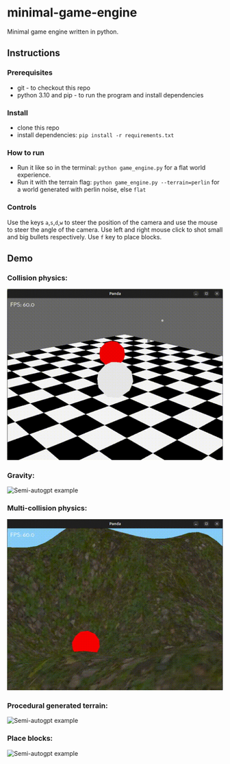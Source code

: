 # minimal-game-engine

Minimal game engine written in python.

## Instructions

### Prerequisites

* git - to checkout this repo
* python 3.10 and pip - to run the program and install dependencies

### Install

* clone this repo
* install dependencies: `pip install -r requirements.txt`

### How to run

* Run it like so in the terminal: `python game_engine.py` for a flat world experience.
* Run it with the terrain flag: `python game_engine.py --terrain=perlin` for a world generated with perlin noise, else `flat`

### Controls

Use the keys `a`,`s`,`d`,`w` to steer the position of the camera and use the mouse to steer the angle of the camera. Use left and right mouse click to shot
small and big bullets respectively. Use `f` key to place blocks.

## Demo
### Collision physics:
![Semi-autogpt example](docs/demo.gif)

### Gravity:
![Semi-autogpt example](docs/demo2.gif)

### Multi-collision physics:
![Semi-autogpt example](docs/demo3.gif)

### Procedural generated terrain:
![Semi-autogpt example](docs/demo4.gif)

### Place blocks:
![Semi-autogpt example](docs/demo5.gif)